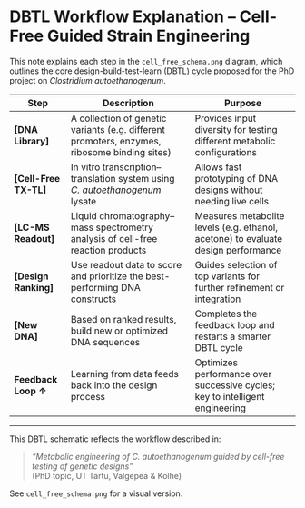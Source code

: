 # DBTL Workflow Explanation – Cell-Free Guided Strain Engineering

This note explains each step in the `cell_free_schema.png` diagram, which outlines the core design-build-test-learn (DBTL) cycle proposed for the PhD project on *Clostridium autoethanogenum*.

| Step | Description | Purpose |
|------|-------------|---------|
| **[DNA Library]** | A collection of genetic variants (e.g. different promoters, enzymes, ribosome binding sites) | Provides input diversity for testing different metabolic configurations |
| **[Cell-Free TX-TL]** | In vitro transcription–translation system using *C. autoethanogenum* lysate | Allows fast prototyping of DNA designs without needing live cells |
| **[LC-MS Readout]** | Liquid chromatography–mass spectrometry analysis of cell-free reaction products | Measures metabolite levels (e.g. ethanol, acetone) to evaluate design performance |
| **[Design Ranking]** | Use readout data to score and prioritize the best-performing DNA constructs | Guides selection of top variants for further refinement or integration |
| **[New DNA]** | Based on ranked results, build new or optimized DNA sequences | Completes the feedback loop and restarts a smarter DBTL cycle |
| **Feedback Loop ↑** | Learning from data feeds back into the design process | Optimizes performance over successive cycles; key to intelligent engineering |

---

This DBTL schematic reflects the workflow described in:

> *“Metabolic engineering of *C. autoethanogenum* guided by cell-free testing of genetic designs”*  
> (PhD topic, UT Tartu, Valgepea & Kolhe)

See `cell_free_schema.png` for a visual version.
